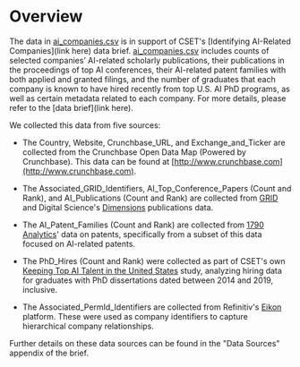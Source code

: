 # Overview

The data in [ai_companies.csv](ai_companies.csv) is 
in support of CSET's [Identifying AI-Related Companies](link here) data brief. [ai_companies.csv](ai_companies.csv) includes counts of selected companies’ AI-related scholarly publications, their publications in the proceedings of top AI conferences, their AI-related patent families with both applied and granted filings, and the number of graduates that each company is known to have hired recently from top U.S. AI PhD programs, as well as certain metadata related to each company. For more details, please refer to the [data brief](link here).

We collected this data from five sources:

- The Country, Website, Crunchbase_URL, and Exchange_and_Ticker are collected from
the Crunchbase Open Data Map (Powered by Crunchbase). This data can be found at
[http://www.crunchbase.com](http://www.crunchbase.com).

- The Associated_GRID_Identifiers, AI_Top_Conference_Papers (Count and Rank), and
AI_Publications (Count and Rank) are collected from [GRID](https://grid.ac) and
Digital Science's [Dimensions](https://www.digital-science.com/products/dimensions/)
publications data.

- The AI_Patent_Families (Count and Rank) are collected from [1790 Analytics](https://1790analytics.com/)'
data on patents, specifically from a subset of this data focused on AI-related patents.

- The PhD_Hires (Count and Rank) were collected as part of CSET's own [Keeping Top
AI Talent in the United States](https://cset.georgetown.edu/wp-content/uploads/Keeping-Top-AI-Talent-in-the-United-States.pdf)
 study, analyzing hiring data for graduates with PhD dissertations
dated between 2014 and 2019, inclusive.

- The Associated_PermId_Identifiers are collected from Refinitiv's [Eikon](https://www.refinitiv.com/en/products/eikon-trading-software)
platform. These were used as company identifiers to capture hierarchical company relationships.

Further details on these data sources can be found in the "Data Sources" appendix
of the brief.
